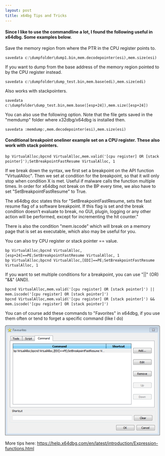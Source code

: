 ```yaml
---
layout: post
title: x64bg Tips and Tricks
---
```


#### Since I like to use the commandline a lot, I found the following useful in x64dbg. Some examples below.

Save the memory region from where the PTR in the CPU register points to.

```
savedata c:\dumpfolder\dump1.bin,mem.decodepointer(esi),mem.size(esi)
```

If you want to dump from the base address of the memory region pointed to by the CPU register instead.

```
savedata c:\dumpfolder\dump_test.bin,mem.base(edi),mem.size(edi)
```

Also works with stackpointers.

```
savedata c:\dumpfolder\dump_test.bin,mem.base([esp+24]),mem.size([esp+24])
```

You can also use the following option. Note that the file gets saved in the "memdump" folder where x32dbg/x64dbg is installed then.

```
savedata :memdump:,mem.decodepointer(esi),mem.size(esi)
```

#### Conditional breakpoint oneliner example set on a CPU register. These also work with stack pointers.

```
bp VirtualAlloc;bpcnd VirtualAlloc,mem.valid('[cpu register] OR [stack pointer]');SetBreakpointFastResume VirtualAlloc, 1
```

If we break down the syntax, we first set a breakpoint on the API function "VirtualAlloc". Then we set at condition for the breakpoint, so that it will only stop when condition X is met. Useful if malware calls the function multiple times. In order for x64dbg not  break on the BP every time, we also have to set "SetBreakpointFastResume" to True.

The x64dbg doc states this for "SetBreakpointFastResume, sets the fast resume flag of a software breakpoint. If this flag is set and the break condition doesn’t evaluate to break, no GUI, plugin, logging or any other action will be performed, except for incrementing the hit counter."

There is also the condition "mem.iscode" which will break on a memory page that is set as executable, which also may be useful for you.

You can also try CPU register or stack pointer == value.

```
bp VirtualAlloc;bpcnd VirtualAlloc,[esp+24]==PE;SetBreakpointFastResume VirtualAlloc, 1
bp VirtualAlloc;bpcnd VirtualAlloc,[EDI]==PE;SetBreakpointFastResume VirtualAlloc, 1
```
If you want to set multiple conditions for a breakpoint, you can use "||" (OR)
"&&" (AND).

```
bpcnd VirtualAlloc,mem.valid('[cpu register] OR [stack pointer]') || mem.iscode('[cpu register] OR [stack pointer]')
bpcnd VirtualAlloc,mem.valid('[cpu register] OR [stack pointer]') && mem.iscode('[cpu register] OR [stack pointer]')
```

You can of course add these commands to "Favorites" in x64dbg, if you use them often or tend to forget a specific command (like I do)

![x64dbg_favorites](/assets/images/favorites.png)

More tips here:
https://help.x64dbg.com/en/latest/introduction/Expression-functions.html
